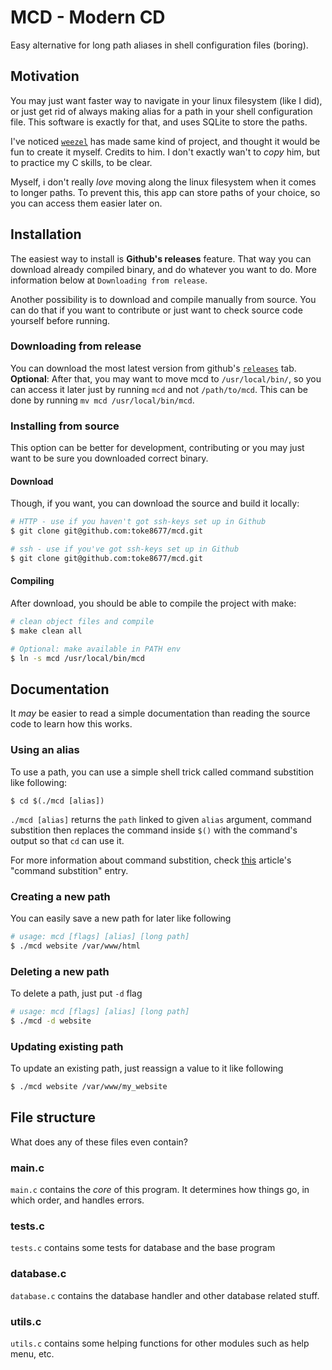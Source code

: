 # MCD - Modern CD
Easy alternative for long path aliases in shell configuration files (boring).

## Motivation
You may just want faster way to navigate in your linux filesystem (like I did), or just get rid of always making alias for a path in your shell configuration file. This software is exactly for that, and uses SQLite to store the paths.

I've noticed [`weezel`](https://github.com/weezel) has made same kind of project, and thought it would be fun to create it myself.
Credits to him. 
I don't exactly wan't to *copy* him, but to practice my C skills, to be clear.

Myself, i don't really _love_ moving along the linux filesystem when it comes to longer paths.
To prevent this, this app can store paths of your choice, so you can access them easier later on.

## Installation 
The easiest way to install is __Github's releases__ feature. That way you can download already compiled binary, and do whatever you want to do. More information below at `Downloading from release`.

Another possibility is to download and compile manually from source. You can do that if you want to contribute or just want to check source code yourself before running. 

### Downloading from release
You can download the most latest version from github's [`releases`](https://github.com/toke8677/mcd/releases) tab.
**Optional**: After that, you may want to move mcd to `/usr/local/bin/`, so you can access it later just by running `mcd` and not `/path/to/mcd`. This can be done by running `mv mcd /usr/local/bin/mcd`.

### Installing from source
This option can be better for development, contributing or you may just want to be sure you downloaded correct binary. 

#### Download
Though, if you want, you can download the source and build it locally:

```sh
# HTTP - use if you haven't got ssh-keys set up in Github
$ git clone git@github.com:toke8677/mcd.git

# ssh - use if you've got ssh-keys set up in Github
$ git clone git@github.com:toke8677/mcd.git
```

#### Compiling
After download, you should be able to compile the project with make:

```sh
# clean object files and compile 
$ make clean all 

# Optional: make available in PATH env
$ ln -s mcd /usr/local/bin/mcd
```

## Documentation
It *may* be easier to read a simple documentation than reading the source code to learn how this works.

### Using an alias
To use a path, you can use a simple shell trick called command substition like following:

```shell
$ cd $(./mcd [alias]) 
```

`./mcd [alias]`  returns the `path` linked to given `alias` argument, command substition then replaces the command inside `$()` with the command's output so that `cd` can use it.

For more information about command substition, check [this](https://www.linuxjournal.com/article/7385) article's "command substition" entry.

### Creating a new path
You can easily save a new path for later like following

```sh
# usage: mcd [flags] [alias] [long path] 
$ ./mcd website /var/www/html 
```

### Deleting a new path
To delete a path, just put `-d` flag

```sh
# usage: mcd [flags] [alias] [long path] 
$ ./mcd -d website
```

### Updating existing path
To update an existing path, just reassign a value to it like following

```sh
$ ./mcd website /var/www/my_website
```

## File structure
What does any of these files even contain?

### main.c
`main.c` contains the *core* of this program. It determines how things go, in which order, and handles errors.

### tests.c
`tests.c` contains some tests for database and the base program

### database.c
`database.c` contains the database handler and other database related stuff.

### utils.c
`utils.c` contains some helping functions for other modules such as help menu, etc.
